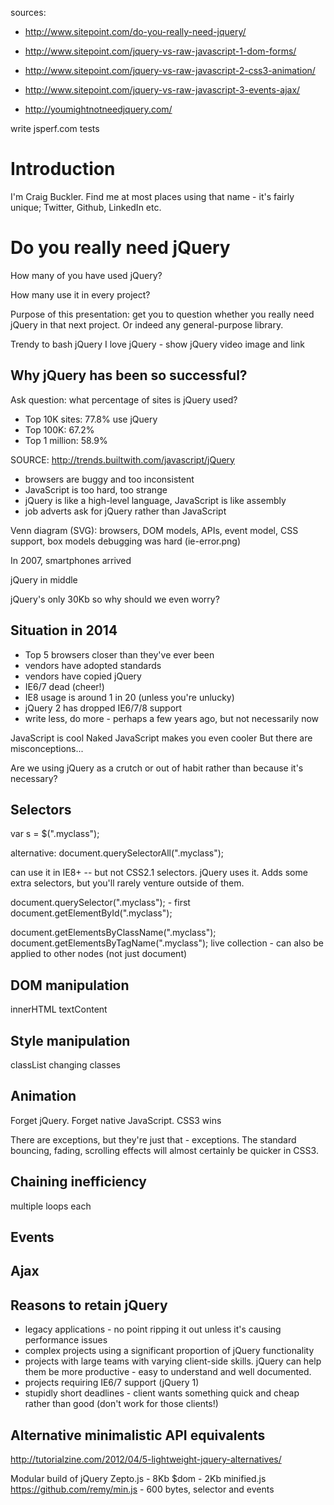 sources:
* http://www.sitepoint.com/do-you-really-need-jquery/
* http://www.sitepoint.com/jquery-vs-raw-javascript-1-dom-forms/
* http://www.sitepoint.com/jquery-vs-raw-javascript-2-css3-animation/
* http://www.sitepoint.com/jquery-vs-raw-javascript-3-events-ajax/

* http://youmightnotneedjquery.com/

write jsperf.com tests

Introduction
============

I'm Craig Buckler. Find me at most places using that name - it's fairly unique; Twitter, Github, LinkedIn etc.


Do you really need jQuery
=========================

How many of you have used jQuery?

How many use it in every project?

Purpose of this presentation: get you to question whether you really need jQuery in that next project. Or indeed any general-purpose library.

Trendy to bash jQuery
I love jQuery - show jQuery video image and link


Why jQuery has been so successful?
----------------------------------

Ask question: what percentage of sites is jQuery used?

* Top 10K sites: 77.8% use jQuery
* Top 100K: 67.2%
* Top 1 million: 58.9%

SOURCE: http://trends.builtwith.com/javascript/jQuery

* browsers are buggy and too inconsistent
* JavaScript is too hard, too strange
* jQuery is like a high-level language, JavaScript is like assembly
* job adverts ask for jQuery rather than JavaScript

Venn diagram (SVG):
browsers, DOM models, APIs, event model, CSS support, box models
debugging was hard (ie-error.png)

In 2007, smartphones arrived

jQuery in middle

jQuery's only 30Kb so why should we even worry?

Situation in 2014
-----------------

* Top 5 browsers closer than they've ever been
* vendors have adopted standards
* vendors have copied jQuery
* IE6/7 dead (cheer!)
* IE8 usage is around 1 in 20 (unless you're unlucky)
* jQuery 2 has dropped IE6/7/8 support
* write less, do more - perhaps a few years ago, but not necessarily now


JavaScript is cool
Naked JavaScript makes you even cooler
But there are misconceptions...

Are we using jQuery as a crutch or out of habit rather than because it's necessary?


Selectors
---------

var s = $(".myclass");

alternative:
document.querySelectorAll(".myclass");

can use it in IE8+ -- but not CSS2.1 selectors. jQuery uses it. Adds some extra selectors, but you'll rarely venture outside of them.

document.querySelector(".myclass"); - first
document.getElementById(".myclass");

document.getElementsByClassName(".myclass");
document.getElementsByTagName(".myclass");
live collection - can also be applied to other nodes (not just document)


DOM manipulation
----------------
innerHTML
textContent

Style manipulation
------------------
classList
changing classes


Animation
---------
Forget jQuery. Forget native JavaScript. CSS3 wins

There are exceptions, but they're just that - exceptions. The standard bouncing, fading, scrolling effects will almost certainly be quicker in CSS3.


Chaining inefficiency
---------------------
multiple loops
each


Events
------

Ajax
----





Reasons to retain jQuery
------------------------
* legacy applications - no point ripping it out unless it's causing performance issues
* complex projects using a significant proportion of jQuery functionality
* projects with large teams with varying client-side skills. jQuery can help them be more productive - easy to understand and well documented.
* projects requiring IE6/7 support (jQuery 1)
* stupidly short deadlines - client wants something quick and cheap rather than good (don't work for those clients!)



Alternative minimalistic API equivalents
----------------------------------------

http://tutorialzine.com/2012/04/5-lightweight-jquery-alternatives/

Modular build of jQuery
Zepto.js - 8Kb
$dom - 2Kb
minified.js
https://github.com/remy/min.js - 600 bytes, selector and events
